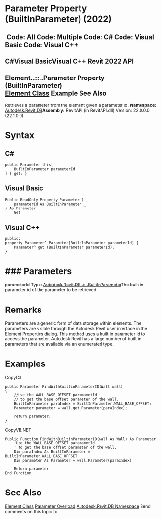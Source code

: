 # Parameter Property (BuiltInParameter) (2022)

﻿
 Code: All Code: Multiple Code: C# Code: Visual Basic Code: Visual C++   
---  
C#Visual BasicVisual C++
Revit 2022 API  
---  
Element..::..Parameter Property (BuiltInParameter)  
[Element Class](eb16114f-69ea-f4de-0d0d-f7388b105a16.md "Element Class") Example See Also  
---  
Retrieves a parameter from the element given a parameter id.
**Namespace:** [Autodesk.Revit.DB](87546ba7-461b-c646-cbb1-2cb8f5bff8b2.md "Autodesk.Revit.DB Namespace")**Assembly:** RevitAPI (in RevitAPI.dll) Version: 22.0.0.0 (22.1.0.0)
# Syntax
C#  
---  
```text
public Parameter this[
	BuiltInParameter parameterId
] { get; }
```
  
Visual Basic  
---  
```text
Public ReadOnly Property Parameter ( _
	parameterId As BuiltInParameter _
) As Parameter
	Get
```
  
Visual C++  
---  
```text
public:
property Parameter^ Parameter[BuiltInParameter parameterId] {
	Parameter^ get (BuiltInParameter parameterId);
}
```
  
# ### Parameters
parameterId
    Type: [Autodesk.Revit.DB..::..BuiltInParameter](fb011c91-be7e-f737-28c7-3f1e1917a0e0.md "BuiltInParameter Enumeration")The built in parameter id of the parameter to be retrieved.
# Remarks
Parameters are a generic form of data storage within elements. The parameters are visible through the Autodesk Revit user interface in the Element Properties dialog. This method uses a built in parameter id to access the parameter. Autodesk Revit has a large number of built in parameters that are available via an enumerated type.
# Examples
CopyC#
```text
public Parameter FindWithBuiltinParameterID(Wall wall)
{
    //Use the WALL_BASE_OFFSET paramametId
    // to get the base offset parameter of the wall.
    BuiltInParameter paraIndex = BuiltInParameter.WALL_BASE_OFFSET;
    Parameter parameter = wall.get_Parameter(paraIndex);

    return parameter;
}
```

CopyVB.NET
```text
Public Function FindWithBuiltinParameterID(wall As Wall) As Parameter
    'Use the WALL_BASE_OFFSET paramametId
    ' to get the base offset parameter of the wall.
    Dim paraIndex As BuiltInParameter = BuiltInParameter.WALL_BASE_OFFSET
    Dim parameter As Parameter = wall.Parameter(paraIndex)

    Return parameter
End Function
```

# See Also
[Element Class](eb16114f-69ea-f4de-0d0d-f7388b105a16.md "Element Class")
[Parameter Overload](a742d71a-b415-9e99-2978-abd3b5bae7f2.md "Parameter Property")
[Autodesk.Revit.DB Namespace](87546ba7-461b-c646-cbb1-2cb8f5bff8b2.md "Autodesk.Revit.DB Namespace")
Send comments on this topic to 